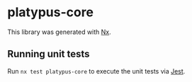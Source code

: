 # platypus-core

This library was generated with [Nx](https://nx.dev).

## Running unit tests

Run `nx test platypus-core` to execute the unit tests via [Jest](https://jestjs.io).
